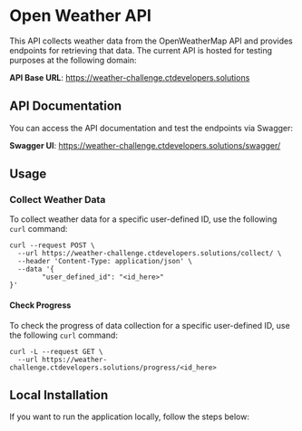 # Open Weather API

This API collects weather data from the OpenWeatherMap API and provides endpoints for retrieving that data. The current API is hosted for testing purposes at the following domain:

**API Base URL**: https://weather-challenge.ctdevelopers.solutions

## API Documentation

You can access the API documentation and test the endpoints via Swagger:

**Swagger UI**: https://weather-challenge.ctdevelopers.solutions/swagger/

## Usage

### Collect Weather Data

To collect weather data for a specific user-defined ID, use the following `curl` command:

```
curl --request POST \
  --url https://weather-challenge.ctdevelopers.solutions/collect/ \
  --header 'Content-Type: application/json' \
  --data '{
        "user_defined_id": "<id_here>"
}'
```

#### Check Progress
To check the progress of data collection for a specific user-defined ID, use the following `curl` command:

```
curl -L --request GET \
  --url https://weather-challenge.ctdevelopers.solutions/progress/<id_here>
```

## Local Installation
If you want to run the application locally, follow the steps below:

